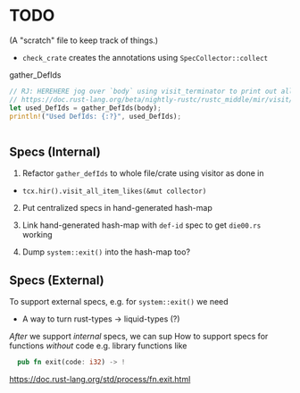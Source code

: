 # TODO

(A "scratch" file to keep track of things.)


- `check_crate` creates the annotations using `SpecCollector::collect`

gather_DefIds

```rust
// RJ: HEREHERE jog over `body` using visit_terminator to print out all TERMINATORS/Call DefId ?
// https://doc.rust-lang.org/beta/nightly-rustc/rustc_middle/mir/visit/trait.Visitor.html#method.visit_terminator
let used_DefIds = gather_DefIds(body);
println!("Used DefIds: {:?}", used_DefIds);



```

## Specs (Internal)

1. Refactor `gather_defIds` to whole file/crate using visitor as done in

  * `tcx.hir().visit_all_item_likes(&mut collector)`

2. Put centralized specs in hand-generated hash-map

3. Link hand-generated hash-map with `def-id` spec to get `die00.rs` working 

4. Dump `system::exit()` into the hash-map too?


## Specs (External)

To support external specs, e.g. for `system::exit()` we need

* A way to turn rust-types -> liquid-types (?)

*After* we support *internal* specs, we can sup
How to support specs for functions _without_ code e.g. library functions like 

```rust
  pub fn exit(code: i32) -> !
```

https://doc.rust-lang.org/std/process/fn.exit.html

